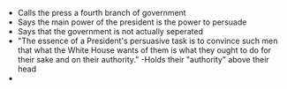 - Calls the press a fourth branch of government
- Says the main power of the president is the power to persuade
- Says that the government is not actually seperated
- "The essence of a President's persuasive task is to convince such men that what the White House wants of them is what they ought to do for their sake and on their authority."
	-Holds their "authority" above their head
-